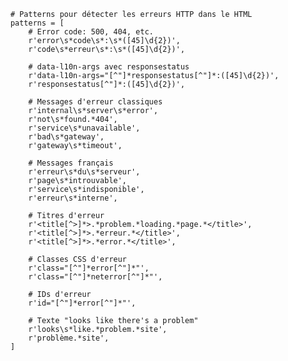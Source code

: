         # Patterns pour détecter les erreurs HTTP dans le HTML
        patterns = [
            # Error code: 500, 404, etc.
            r'error\s*code\s*:\s*([45]\d{2})',
            r'code\s*erreur\s*:\s*([45]\d{2})',
            
            # data-l10n-args avec responsestatus
            r'data-l10n-args="[^"]*responsestatus[^"]*:([45]\d{2})',
            r'responsestatus[^"]*:([45]\d{2})',
            
            # Messages d'erreur classiques
            r'internal\s*server\s*error',
            r'not\s*found.*404',
            r'service\s*unavailable',
            r'bad\s*gateway',
            r'gateway\s*timeout',
            
            # Messages français
            r'erreur\s*du\s*serveur',
            r'page\s*introuvable',
            r'service\s*indisponible',
            r'erreur\s*interne',
            
            # Titres d'erreur
            r'<title[^>]*>.*problem.*loading.*page.*</title>',
            r'<title[^>]*>.*erreur.*</title>',
            r'<title[^>]*>.*error.*</title>',
            
            # Classes CSS d'erreur
            r'class="[^"]*error[^"]*"',
            r'class="[^"]*neterror[^"]*"',
            
            # IDs d'erreur
            r'id="[^"]*error[^"]*"',
            
            # Texte "looks like there's a problem"
            r'looks\s*like.*problem.*site',
            r'problème.*site',
        ]
